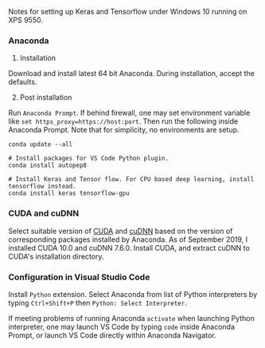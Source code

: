 Notes for setting up Keras and Tensorflow under Windows 10 running on XPS 9550.

### Anaconda

1. Installation

Download and install latest 64 bit Anaconda. During installation, accept the defaults.

2. Post installation

Run `Anaconda Prompt`. If behind firewall, one may set environment variable like `set https_proxy=https://host:port`. Then run the following inside Anaconda Prompt. Note that for simplicity, no environments are setup.

    conda update --all

    # Install packages for VS Code Python plugin.
    conda install autopep8 
    
    # Install Keras and Tensor flow. For CPU based deep learning, install tensorflow instead.
    conda install keras tensorflow-gpu

### CUDA and cuDNN

Select suitable version of [CUDA](https://developer.nvidia.com/cuda-toolkit-archive) and [cuDNN](https://developer.nvidia.com/cudnn) based on the version of corresponding packages installed by Anaconda. As of September 2019, I installed CUDA 10.0 and cuDNN 7.6.0. Install CUDA, and extract cuDNN to CUDA's installation directory.

### Configuration in Visual Studio Code

Install `Python` extension. Select Anaconda from list of Python interpreters by typing `Ctrl+Shift+P` then `Python: Select Interpreter`. 

If meeting problems of running Anaconda `activate` when launching Python interpreter, one may launch VS Code by typing `code` inside Anaconda Prompt, or launch VS Code directly within Anaconda Navigator.
